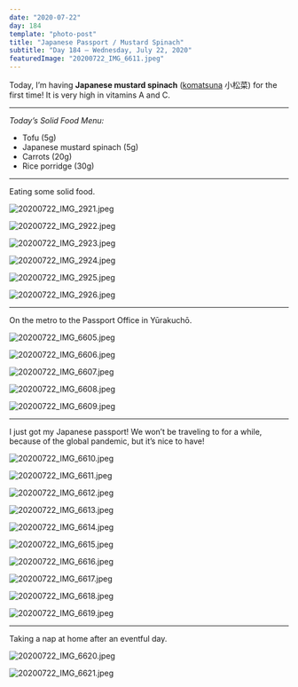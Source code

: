 ```yaml
---
date: "2020-07-22"
day: 184
template: "photo-post"
title: "Japanese Passport / Mustard Spinach"
subtitle: "Day 184 – Wednesday, July 22, 2020"
featuredImage: "20200722_IMG_6611.jpeg"
---
```


Today, I’m having **Japanese mustard spinach** (<a href="https://en.wikipedia.org/wiki/Komatsuna">komatsuna</a> 小松菜) for the first time! It is very high in vitamins A and C.

<hr />

_Today’s Solid Food Menu:_

- Tofu (5g)
- Japanese mustard spinach (5g)
- Carrots (20g)
- Rice porridge (30g)

<hr />

Eating some solid food.

![20200722_IMG_2921.jpeg](20200722_IMG_2921.jpeg)

![20200722_IMG_2922.jpeg](20200722_IMG_2922.jpeg)

![20200722_IMG_2923.jpeg](20200722_IMG_2923.jpeg)

![20200722_IMG_2924.jpeg](20200722_IMG_2924.jpeg)

![20200722_IMG_2925.jpeg](20200722_IMG_2925.jpeg)

![20200722_IMG_2926.jpeg](20200722_IMG_2926.jpeg)

<hr />

On the metro to the Passport Office in Yūrakuchō.

![20200722_IMG_6605.jpeg](20200722_IMG_6605.jpeg)

![20200722_IMG_6606.jpeg](20200722_IMG_6606.jpeg)

![20200722_IMG_6607.jpeg](20200722_IMG_6607.jpeg)

![20200722_IMG_6608.jpeg](20200722_IMG_6608.jpeg)

![20200722_IMG_6609.jpeg](20200722_IMG_6609.jpeg)

<hr />

I just got my Japanese passport! We won’t be traveling to for a while, because of the global pandemic, but it’s nice to have!

![20200722_IMG_6610.jpeg](20200722_IMG_6610.jpeg)

![20200722_IMG_6611.jpeg](20200722_IMG_6611.jpeg)

![20200722_IMG_6612.jpeg](20200722_IMG_6612.jpeg)

![20200722_IMG_6613.jpeg](20200722_IMG_6613.jpeg)

![20200722_IMG_6614.jpeg](20200722_IMG_6614.jpeg)

![20200722_IMG_6615.jpeg](20200722_IMG_6615.jpeg)

![20200722_IMG_6616.jpeg](20200722_IMG_6616.jpeg)

![20200722_IMG_6617.jpeg](20200722_IMG_6617.jpeg)

![20200722_IMG_6618.jpeg](20200722_IMG_6618.jpeg)

![20200722_IMG_6619.jpeg](20200722_IMG_6619.jpeg)

<hr />

Taking a nap at home after an eventful day.

![20200722_IMG_6620.jpeg](20200722_IMG_6620.jpeg)

![20200722_IMG_6621.jpeg](20200722_IMG_6621.jpeg)
